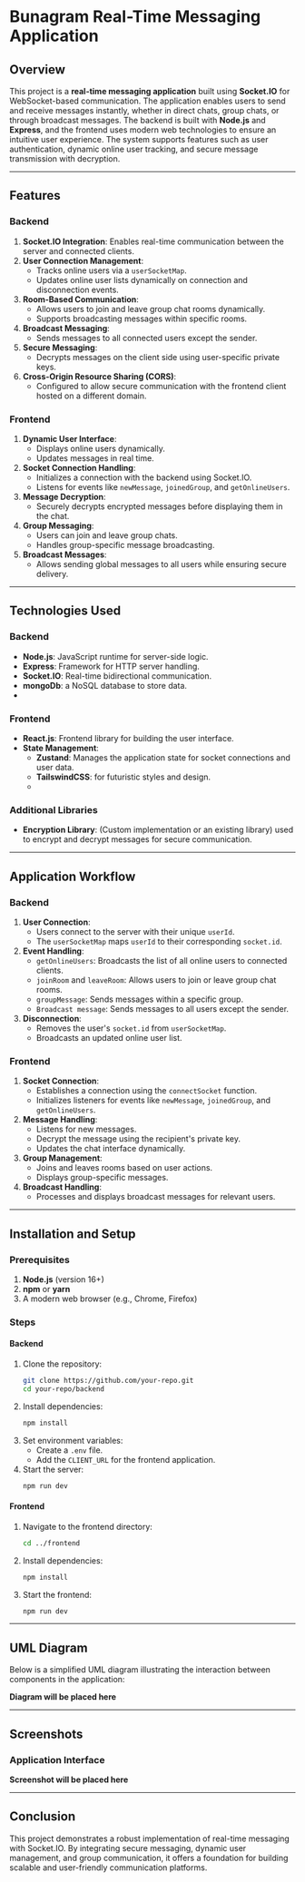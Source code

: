 # Bunagram Real-Time Messaging Application

## Overview
This project is a **real-time messaging application** built using **Socket.IO** for WebSocket-based communication. The application enables users to send and receive messages instantly, whether in direct chats, group chats, or through broadcast messages. The backend is built with **Node.js** and **Express**, and the frontend uses modern web technologies to ensure an intuitive user experience. The system supports features such as user authentication, dynamic online user tracking, and secure message transmission with decryption.

---

## Features

### Backend
1. **Socket.IO Integration**: Enables real-time communication between the server and connected clients.
2. **User Connection Management**:
   - Tracks online users via a `userSocketMap`.
   - Updates online user lists dynamically on connection and disconnection events.
3. **Room-Based Communication**:
   - Allows users to join and leave group chat rooms dynamically.
   - Supports broadcasting messages within specific rooms.
4. **Broadcast Messaging**:
   - Sends messages to all connected users except the sender.
5. **Secure Messaging**:
   - Decrypts messages on the client side using user-specific private keys.
6. **Cross-Origin Resource Sharing (CORS)**:
   - Configured to allow secure communication with the frontend client hosted on a different domain.

### Frontend
1. **Dynamic User Interface**:
   - Displays online users dynamically.
   - Updates messages in real time.
2. **Socket Connection Handling**:
   - Initializes a connection with the backend using Socket.IO.
   - Listens for events like `newMessage`, `joinedGroup`, and `getOnlineUsers`.
3. **Message Decryption**:
   - Securely decrypts encrypted messages before displaying them in the chat.
4. **Group Messaging**:
   - Users can join and leave group chats.
   - Handles group-specific message broadcasting.
5. **Broadcast Messages**:
   - Allows sending global messages to all users while ensuring secure delivery.

---

## Technologies Used

### Backend
- **Node.js**: JavaScript runtime for server-side logic.
- **Express**: Framework for HTTP server handling.
- **Socket.IO**: Real-time bidirectional communication.
- **mongoDb**: a NoSQL database to store data.
- 

### Frontend
- **React.js**: Frontend library for building the user interface.
- **State Management**:
  - **Zustand**: Manages the application state for socket connections and user data.
  - **TailswindCSS**: for futuristic styles and design.
  - 

### Additional Libraries
- **Encryption Library**: (Custom implementation or an existing library) used to encrypt and decrypt messages for secure communication.

---

## Application Workflow

### Backend
1. **User Connection**:
   - Users connect to the server with their unique `userId`.
   - The `userSocketMap` maps `userId` to their corresponding `socket.id`.
2. **Event Handling**:
   - `getOnlineUsers`: Broadcasts the list of all online users to connected clients.
   - `joinRoom` and `leaveRoom`: Allows users to join or leave group chat rooms.
   - `groupMessage`: Sends messages within a specific group.
   - `Broadcast message`: Sends messages to all users except the sender.
3. **Disconnection**:
   - Removes the user's `socket.id` from `userSocketMap`.
   - Broadcasts an updated online user list.

### Frontend
1. **Socket Connection**:
   - Establishes a connection using the `connectSocket` function.
   - Initializes listeners for events like `newMessage`, `joinedGroup`, and `getOnlineUsers`.
2. **Message Handling**:
   - Listens for new messages.
   - Decrypt the message using the recipient's private key.
   - Updates the chat interface dynamically.
3. **Group Management**:
   - Joins and leaves rooms based on user actions.
   - Displays group-specific messages.
4. **Broadcast Handling**:
   - Processes and displays broadcast messages for relevant users.

---

## Installation and Setup

### Prerequisites
1. **Node.js** (version 16+)
2. **npm** or **yarn**
3. A modern web browser (e.g., Chrome, Firefox)

### Steps

#### Backend
1. Clone the repository:
   ```bash
   git clone https://github.com/your-repo.git
   cd your-repo/backend
   ```
2. Install dependencies:
   ```bash
   npm install
   ```
3. Set environment variables:
   - Create a `.env` file.
   - Add the `CLIENT_URL` for the frontend application.
4. Start the server:
   ```bash
   npm run dev
   ```

#### Frontend
1. Navigate to the frontend directory:
   ```bash
   cd ../frontend
   ```
2. Install dependencies:
   ```bash
   npm install
   ```
3. Start the frontend:
   ```bash
   npm run dev
   ```

---

## UML Diagram

Below is a simplified UML diagram illustrating the interaction between components in the application:

**Diagram will be placed here**

---

## Screenshots

### Application Interface

**Screenshot will be placed here**

---



## Conclusion
This project demonstrates a robust implementation of real-time messaging with Socket.IO. By integrating secure messaging, dynamic user management, and group communication, it offers a foundation for building scalable and user-friendly communication platforms.

